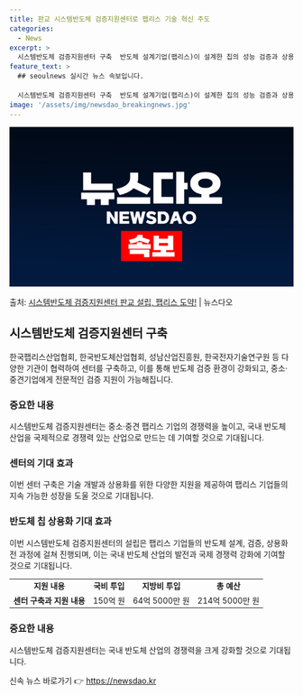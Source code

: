 ```yaml
---
title: 판교 시스템반도체 검증지원센터로 팹리스 기술 혁신 주도
categories:
  - News
excerpt: >
  시스템반도체 검증지원센터 구축  반도체 설계기업(팹리스)이 설계한 칩의 성능 검증과 상용화를 지원하는 ‘시스…
feature_text: >
  ## seoulnews 실시간 뉴스 속보입니다.

  시스템반도체 검증지원센터 구축  반도체 설계기업(팹리스)이 설계한 칩의 성능 검증과 상용화를 지원하는 ‘시스…
image: '/assets/img/newsdao_breakingnews.jpg'
---
```


![뉴스다오 속보](/assets/img/newsdao_breakingnews.jpg)

<p>출처: <a href="https://newsdao.kr/4145" rel="dofollow">시스템반도체 검증지원센터 판교 설립, 팹리스 도약!</a> | 뉴스다오</p>

<h2 data-ke-size="size26">시스템반도체 검증지원센터 구축</h2>
<p data-ke-size="size16">한국팹리스산업협회, 한국반도체산업협회, 성남산업진흥원, 한국전자기술연구원 등 다양한 기관이 협력하여 센터를 구축하고, 이를 통해 반도체 검증 환경이 강화되고, 중소·중견기업에게 전문적인 검증 지원이 가능해집니다.</p>

<h3><b>중요한 내용</b></h3>
<p data-ke-size="size16">시스템반도체 검증지원센터는 중소·중견 팹리스 기업의 경쟁력을 높이고, 국내 반도체 산업을 국제적으로 경쟁력 있는 산업으로 만드는 데 기여할 것으로 기대됩니다.</p>

<h3><b>센터의 기대 효과</b></h3>
<p data-ke-size="size16">이번 센터 구축은 기술 개발과 상용화를 위한 다양한 지원을 제공하여 팹리스 기업들의 지속 가능한 성장을 도울 것으로 기대됩니다.</p>

<h3><b>반도체 칩 상용화 기대 효과</b></h3>
<p data-ke-size="size16">이번 시스템반도체 검증지원센터의 설립은 팹리스 기업들의 반도체 설계, 검증, 상용화 전 과정에 걸쳐 진행되며, 이는 국내 반도체 산업의 발전과 국제 경쟁력 강화에 기여할 것으로 기대됩니다.</p>

<table>
<tbody>
<tr>
<td style="text-align: center; height: 17px;"><b>지원 내용</b></td>
<td style="text-align: center; height: 17px;"><b>국비 투입</b></td>
<td style="text-align: center; height: 17px;"><b>지방비 투입</b></td>
<td style="text-align: center; height: 17px;"><b>총 예산</b></td>
</tr>
<tr>
<td style="text-align: center; height: 17px;"><b>센터 구축과 지원 내용</b></td>
<td style="text-align: center; height: 17px;">150억 원</td>
<td style="text-align: center; height: 17px;">64억 5000만 원</td>
<td style="text-align: center; height: 17px;">214억 5000만 원</td>
</tr>
</tbody>
</table>

<h3><b>중요한 내용</b></h3>
<p data-ke-size="size16">시스템반도체 검증지원센터는 국내 반도체 산업의 경쟁력을 크게 강화할 것으로 기대됩니다.</p>
 

신속 뉴스 바로가기 👉 <a href="https://newsdao.kr" rel="dofollow">https://newsdao.kr</a>


